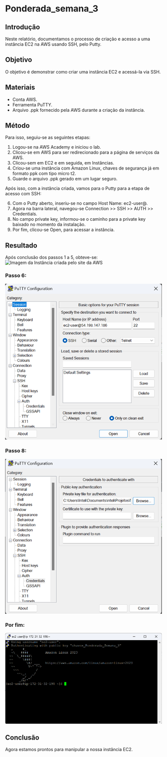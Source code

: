 # Ponderada_semana_3

## Introdução
Neste relatório, documentamos o processo de criação e acesso a uma instância EC2 na AWS usando SSH, pelo Putty.

## Objetivo 
O objetivo é demonstrar como criar uma instância EC2 e acessá-la via SSH.


## Materiais
- Conta AWS.
- Ferramenta PuTTY.
- Arquivo .ppk fornecido pela AWS durante a criação da instância.

## Método
Para isso, seguiu-se as seguintes etapas:
1. Logou-se na AWS Academy e iniciou o lab.
2. Clicou-se em AWS para ser redirecionado para a página de serviços da AWS.
3. Clicou-sem em EC2 e em seguida, em Instâncias.
4. Criou-se uma instância com Amazon Linux, chaves de segurança já em formato ppk com tipo micro t2.
5. Guarde o arquivo .ppk gerado em um lugar seguro.

Após isso, com a instância criada, vamos para o Putty para a etapa de acesso com SSH:

6. Com o Putty aberto, inseriu-se no campo Host Name: ec2-user@<IPdaEC2>.
7. Agora na barra lateral, navegou-se Connection >> SSH >> AUTH >> Credentials.
8. No campo private key, informou-se o caminho para a private key baixado no momento da instalação.
9. Por fim, clicou-se Open, para acessar a instância.

## Resultado
Após conclusão dos passos 1 a 5, obteve-se:
![Imagem da Instância criada pelo site da AWS](instância_criada.png)

### Passo 6:

![Imagem do PuTTY com o Host Name inserido](putty_ip.png)

### Passo 8:
![Imagem do PuTTY com o arquivo da private key informado](putty_key.png)

### Por fim:
![Terminal exibido pelo PuTTY](putty_feito.png)
## Conclusão

Agora estamos prontos para manipular a nossa instância EC2.


